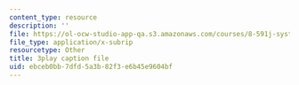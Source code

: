 ```yaml
---
content_type: resource
description: ''
file: https://ol-ocw-studio-app-qa.s3.amazonaws.com/courses/8-591j-systems-biology-fall-2014/ebceb0bb7dfd5a3b82f3e6b45e9604bf_EFXjKHdbi6A.vtt
file_type: application/x-subrip
resourcetype: Other
title: 3play caption file
uid: ebceb0bb-7dfd-5a3b-82f3-e6b45e9604bf
---
```

